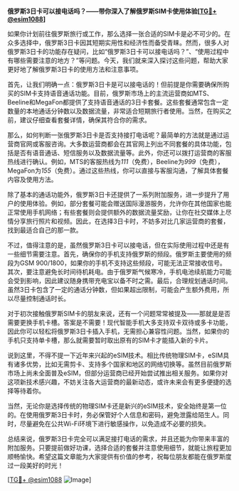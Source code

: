 **俄罗斯3日卡可以接电话吗？——带你深入了解俄罗斯SIM卡使用体验[[TG💪+ @esim1088](https://t.me/s/esim1088)]**

如果你计划前往俄罗斯旅行或工作，那么选择一张合适的SIM卡是必不可少的。在众多选择中，俄罗斯3日卡因其短期实用性和经济性而备受青睐。然而，很多人对俄罗斯3日卡的功能存在疑问，比如“俄罗斯3日卡可以接电话吗？”、“使用过程中有哪些需要注意的地方？”等问题。今天，我们就来深入探讨这些问题，帮助大家更好地了解俄罗斯3日卡的使用方法和注意事项。

首先，让我们明确一点：俄罗斯3日卡是可以接电话的！但前提是你需要确保所购买的SIM卡支持语音通话功能。目前，俄罗斯市场上的主流运营商如MTS、Beeline和MegaFon都提供了支持语音通话的3日卡套餐。这些套餐通常包含一定数量的本地通话分钟数以及数据流量，非常适合短期旅行者使用。当然，在购买之前，建议仔细查看套餐详情，确保其符合你的需求。

那么，如何判断一张俄罗斯3日卡是否支持接打电话呢？最简单的方法就是通过运营商官网或客服咨询。大多数运营商都会在其官网上列出不同套餐的具体功能，包括是否有语音通话、短信服务以及数据流量等。此外，你还可以拨打运营商的客服热线进行确认。例如，MTS的客服热线为*111*（免费），Beeline为*999*（免费），MegaFon为*155*（免费）。通过这些热线，你可以直接与客服沟通，了解具体套餐内容及使用方法。

除了基本的通话功能外，俄罗斯3日卡还提供了一系列附加服务，进一步提升了用户的使用体验。例如，部分套餐可能会赠送国际漫游服务，允许你在其他国家也能正常使用手机网络；有些套餐则会提供额外的数据流量奖励，让你在社交媒体上尽情分享旅行照片和视频。因此，在选择3日卡时，不妨多对比几家运营商的套餐，找到最适合自己的那一款。

不过，值得注意的是，虽然俄罗斯3日卡可以接电话，但在实际使用过程中还是有一些细节需要注意。首先，确保你的手机支持俄罗斯的频段。俄罗斯主要使用的频段为GSM 900/1800，如果你的手机不支持这些频段，可能无法正常接收信号。其次，要注意避免长时间待机耗电。由于俄罗斯气候寒冷，手机电池续航能力可能会受到影响，因此建议随身携带充电宝以备不时之需。最后，合理规划通话时间。虽然3日卡包含了一定的通话分钟数，但如果超出限制，可能会产生额外费用，所以尽量控制通话时长。

对于初次接触俄罗斯SIM卡的朋友来说，还有一个问题常常被提及——那就是是否需要更换手机卡槽。答案是不需要！现代智能手机大多支持双卡双待或多卡功能，因此你可以轻松将俄罗斯3日卡插入手机，无需担心兼容性问题。当然，如果你的手机只支持单卡槽，那么就需要暂时取出原有的SIM卡才能插入新的卡片。

说到这里，不得不提一下近年来兴起的eSIM技术。相比传统物理SIM卡，eSIM具有诸多优势，比如无需剪卡、支持多个国家和地区的网络切换等。虽然目前俄罗斯市场上尚未全面普及eSIM，但部分运营商已经开始尝试推出相关服务。如果你对这项新技术感兴趣，不妨关注各大运营商的最新动态，或许未来会有更多便捷的选择等待着你。

当然，无论你是选择传统的物理SIM卡还是新兴的eSIM技术，安全始终是第一位的。在使用俄罗斯3日卡时，务必保管好个人信息和密码，避免泄露给陌生人。同时，尽量避免在公共Wi-Fi环境下进行敏感操作，以免造成不必要的损失。

总结来说，俄罗斯3日卡完全可以满足接打电话的需求，并且还能为你带来丰富的附加服务。只要提前做好功课，选择合适的套餐并注意使用细节，就能让旅程更加顺畅愉快。希望这篇文章能为大家提供有价值的参考，祝每位朋友都能在俄罗斯度过一段美好的时光！

[[TG💪+ @esim1088](https://t.me/s/esim1088) ![Image](https://i.postimg.cc/4NQfJmqS/Snipaste-2025-05-13-00-14-12.png)]